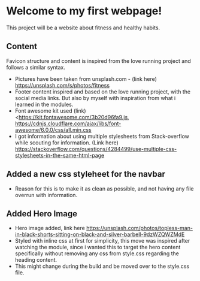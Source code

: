 # Welcome to my first webpage! 
This project will be a website about fitness and healthy habits. 

## Content 
Favicon structure and content is inspired from the love running project and follows a similar syntax. 

- Pictures have been taken from unsplash.com - (link here) <https://unsplash.com/s/photos/fitness>
- Footer content inspired and based on the love running project, with the social media links. But also by myself with inspiration from what i learned in the modules.
- Font awesome kit used (link) <<https://kit.fontawesome.com/3b20d96fa9.js,> <https://cdnjs.cloudflare.com/ajax/libs/font-awesome/6.0.0/css/all.min.css>
- I got information about using multiple stylesheets from Stack-overflow while scouting for information. (Link here) <https://stackoverflow.com/questions/4284499/use-multiple-css-stylesheets-in-the-same-html-page>

## Added a new css styleheet for the navbar
- Reason for this is to make it as clean as possible, and not having any file overrun with information. 

## Added Hero Image 

- Hero image added, link here https://unsplash.com/photos/topless-man-in-black-shorts-sitting-on-black-and-silver-barbell-9dzWZQWZMdE
- Styled with inline css at first for simplicity, this move was inspired after watching the module, since i wanted this to target the hero content specifically without removing any css from style.css regarding the heading content.
- This might change during the build and be moved over to the style.css file.
